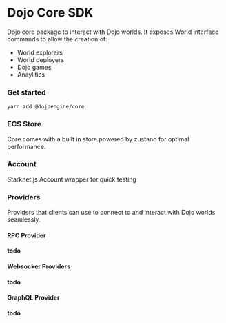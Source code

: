 # Dojo Core SDK

Dojo core package to interact with Dojo worlds. It exposes World interface commands to allow the creation of:

- World explorers
- World deployers
- Dojo games
- Anaylitics 

### Get started

```
yarn add @dojoengine/core
```

### ECS Store

Core comes with a built in store powered by zustand for optimal performance.

### Account

Starknet.js Account wrapper for quick testing

### Providers

Providers that clients can use to connect to and interact with Dojo worlds seamlessly.

#### RPC Provider

__todo__

#### Websocker Providers

__todo__

#### GraphQL Provider

__todo__

